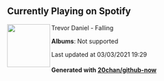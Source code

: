 ## Currently Playing on Spotify

[<img align="left" width="100" src="https://i.scdn.co/image/ab67616d0000b273626fb1736f04466054ff7dd4">](https://open.spotify.com/album/1Hy76RlNvOHe6cpih1RxXq)

Trevor Daniel - Falling

**Albums**: Not supported

Last updated at 03/03/2021 19:29

#### Generated with [20chan/github-now](https://github.com/20chan/github-now)


<!--
**20chan/20chan** is a ✨ _special_ ✨ repository because its `README.md` (this file) appears on your GitHub profile.

Here are some ideas to get you started:

- 🔭 I’m currently working on ...
- 🌱 I’m currently learning ...
- 👯 I’m looking to collaborate on ...
- 🤔 I’m looking for help with ...
- 💬 Ask me about ...
- 📫 How to reach me: ...
- 😄 Pronouns: ...
- ⚡ Fun fact: ...
-->

